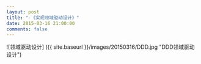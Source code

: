 ```yaml
---
layout: post
title: "-《实现领域驱动设计》"
date: 2015-03-16 21:00:00
comments: false
---
```



![领域驱动设计] ({{ site.baseurl }}/images/20150316/DDD.jpg "DDD领域驱动设计")











